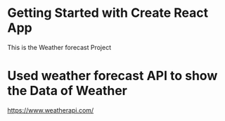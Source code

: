 # Getting Started with Create React App

This is the Weather forecast Project 

# Used weather forecast API to show the Data of Weather 

https://www.weatherapi.com/

